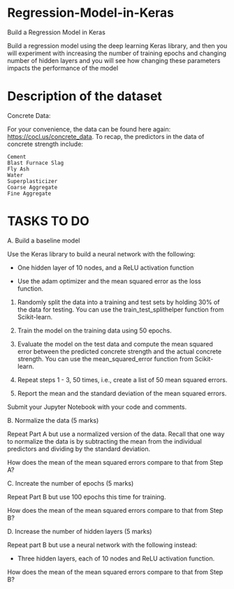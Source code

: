 # Regression-Model-in-Keras
Build a Regression Model in Keras


Build a regression model using the deep learning Keras library, and then you will experiment with increasing the number of training epochs and changing number of hidden layers and you will see how changing these parameters impacts the performance of the model

# Description of the dataset

Concrete Data:

For your convenience, the data can be found here again: https://cocl.us/concrete_data. To recap, the predictors in the data of concrete strength include:

    Cement
    Blast Furnace Slag
    Fly Ash
    Water
    Superplasticizer
    Coarse Aggregate
    Fine Aggregate
    

# TASKS TO DO

A. Build a baseline model 

Use the Keras library to build a neural network with the following:

- One hidden layer of 10 nodes, and a ReLU activation function

- Use the adam optimizer and the mean squared error as the loss function.

1. Randomly split the data into a training and test sets by holding 30% of the data for testing. You can use the train_test_splithelper function from Scikit-learn.

2. Train the model on the training data using 50 epochs.

3. Evaluate the model on the test data and compute the mean squared error between the predicted concrete strength and the actual concrete strength. You can use the mean_squared_error function from Scikit-learn.

4. Repeat steps 1 - 3, 50 times, i.e., create a list of 50 mean squared errors.

5. Report the mean and the standard deviation of the mean squared errors.

Submit your Jupyter Notebook with your code and comments.










B. Normalize the data (5 marks)

Repeat Part A but use a normalized version of the data. Recall that one way to normalize the data is by subtracting the mean from the individual predictors and dividing by the standard deviation.

How does the mean of the mean squared errors compare to that from Step A?










C. Increate the number of epochs (5 marks)

Repeat Part B but use 100 epochs this time for training.

How does the mean of the mean squared errors compare to that from Step B?









D. Increase the number of hidden layers (5 marks)

Repeat part B but use a neural network with the following instead:

- Three hidden layers, each of 10 nodes and ReLU activation function.

How does the mean of the mean squared errors compare to that from Step B?





